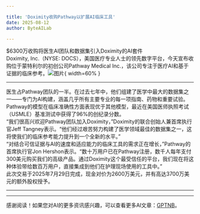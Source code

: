 ```yaml
---

title: 'Doximity收购Pathway以扩展AI临床工具'
date: 2025-08-12
author: ByteAILab

---
```


$6300万收购将医生AI团队和数据集引入Doximity的AI套件  
Doximity, Inc.（NYSE: DOCS），美国医疗专业人士的领先数字平台，今天宣布收购位于蒙特利尔的初创公司Pathway Medical Inc.，该公司专注于医疗AI和基于证据的临床参考。![图片](https://ai-techpark.com/wp-content/uploads/Doximity.jpg){ width=60% }

---
  
医生占Pathway团队的一半。在过去七年中，他们组建了医学中最大的数据集之一——专门为AI构建，涵盖几乎所有主要专业的每一项指南、药物和重要试验。Pathway的模型在临床准确性方面表现优于其他模型，最近在美国医师执照考试（USMLE）基准测试中获得了96%的创纪录分数。  
“我们很高兴欢迎Pathway团队加入Doximity，”Doximity的联合创始人兼首席执行官Jeff Tangney表示。“他们经过艰苦努力构建了医学领域最佳的数据集之一，这将使我们的临床参考能力提升到一个全新的水平。”  
“对结合可信证据与AI的速度和适应能力的临床工具的需求正在增长，”Pathway的首席执行官Jon Hershon表示。“数十万用户已在Pathway注册，数千人每年支付300美元购买我们的高级产品。通过Doximity这个最受信任的平台，我们现在将这种体验带给数百万用户，直接集成到他们在护理现场使用的工具中。”  
此次交易于2025年7月29日完成，现金对价为2600万美元，并有高达3700万美元的额外股权授予。

---
---
感谢阅读！如果您对AI的更多资讯感兴趣，可以查看更多AI文章：[GPTNB](https://gptnb.com)。